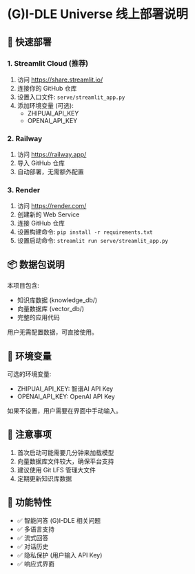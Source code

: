 
# (G)I-DLE Universe 线上部署说明

## 🚀 快速部署

### 1. Streamlit Cloud (推荐)
1. 访问 https://share.streamlit.io/
2. 连接你的 GitHub 仓库
3. 设置入口文件: `serve/streamlit_app.py`
4. 添加环境变量 (可选):
   - ZHIPUAI_API_KEY
   - OPENAI_API_KEY

### 2. Railway
1. 访问 https://railway.app/
2. 导入 GitHub 仓库
3. 自动部署，无需额外配置

### 3. Render
1. 访问 https://render.com/
2. 创建新的 Web Service
3. 连接 GitHub 仓库
4. 设置构建命令: `pip install -r requirements.txt`
5. 设置启动命令: `streamlit run serve/streamlit_app.py`

## 📦 数据包说明

本项目包含:
- 知识库数据 (knowledge_db/)
- 向量数据库 (vector_db/)
- 完整的应用代码

用户无需配置数据，可直接使用。

## 🔧 环境变量

可选的环境变量:
- ZHIPUAI_API_KEY: 智谱AI API Key
- OPENAI_API_KEY: OpenAI API Key

如果不设置，用户需要在界面中手动输入。

## 📝 注意事项

1. 首次启动可能需要几分钟来加载模型
2. 向量数据库文件较大，确保平台支持
3. 建议使用 Git LFS 管理大文件
4. 定期更新知识库数据

## 🎯 功能特性

- ✅ 智能问答 (G)I-DLE 相关问题
- ✅ 多语言支持
- ✅ 流式回答
- ✅ 对话历史
- ✅ 隐私保护 (用户输入 API Key)
- ✅ 响应式界面
